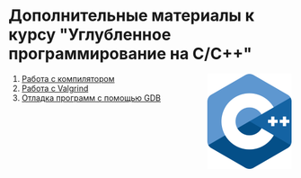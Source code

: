 # Дополнительные материалы к курсу "Углубленное программирование на C/C++"

<img align="right" src="images/cpp.png">

1. [Работа с компилятором](compiler.md)
2. [Работа с Valgrind](valgrind.md)
3. [Отладка программ с помощью GDB](gdb-intro.md)

